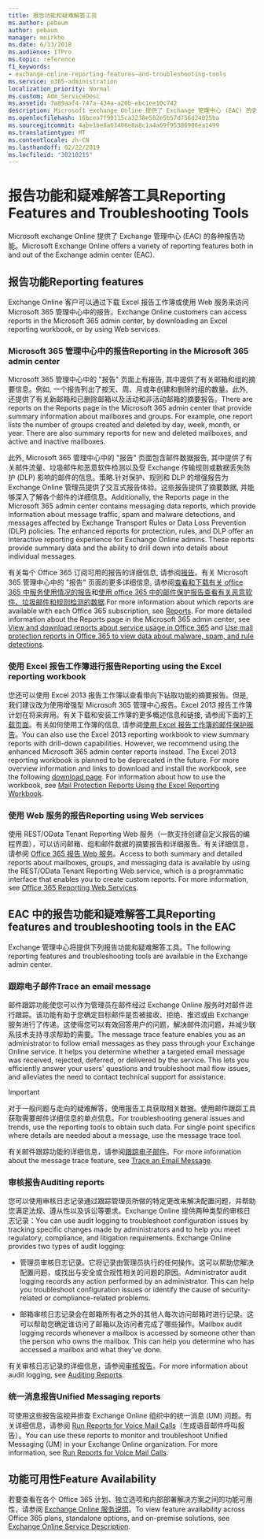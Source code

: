 ```yaml
---
title: 报告功能和疑难解答工具
ms.author: pebaum
author: pebaum
manager: mnirkhe
ms.date: 6/13/2018
ms.audience: ITPro
ms.topic: reference
f1_keywords:
- exchange-online-reporting-features-and-troubleshooting-tools
ms.service: o365-administration
localization_priority: Normal
ms.custom: Adm_ServiceDesc
ms.assetid: 7a89aaf4-747a-434a-a20b-ebc1ee10c742
description: Microsoft exchange Online 提供了 Exchange 管理中心 (EAC) 的各种报告功能。
ms.openlocfilehash: 16bcea7f90115ca3238e502e5b57d756d24025ba
ms.sourcegitcommit: 4abe1be8a63406e8a8c1a4a69f95386906ea1499
ms.translationtype: MT
ms.contentlocale: zh-CN
ms.lasthandoff: 02/22/2019
ms.locfileid: "30210215"
---
```

# <a name="reporting-features-and-troubleshooting-tools"></a><span data-ttu-id="30609-103">报告功能和疑难解答工具</span><span class="sxs-lookup"><span data-stu-id="30609-103">Reporting Features and Troubleshooting Tools</span></span>

<span data-ttu-id="30609-104">Microsoft exchange Online 提供了 Exchange 管理中心 (EAC) 的各种报告功能。</span><span class="sxs-lookup"><span data-stu-id="30609-104">Microsoft Exchange Online offers a variety of reporting features both in and out of the Exchange admin center (EAC).</span></span>
  
## <a name="reporting-features"></a><span data-ttu-id="30609-105">报告功能</span><span class="sxs-lookup"><span data-stu-id="30609-105">Reporting features</span></span>

<span data-ttu-id="30609-106">Exchange Online 客户可以通过下载 Excel 报告工作簿或使用 Web 服务来访问 Microsoft 365 管理中心中的报告。</span><span class="sxs-lookup"><span data-stu-id="30609-106">Exchange Online customers can access reports in the Microsoft 365 admin center, by downloading an Excel reporting workbook, or by using Web services.</span></span>
  
### <a name="reporting-in-the-microsoft-365-admin-center"></a><span data-ttu-id="30609-107">Microsoft 365 管理中心中的报告</span><span class="sxs-lookup"><span data-stu-id="30609-107">Reporting in the Microsoft 365 admin center</span></span>

<span data-ttu-id="30609-p101">Microsoft 365 管理中心中的 "报告" 页面上有报告, 其中提供了有关邮箱和组的摘要信息。例如, 一个报告列出了按天、周、月或年创建和删除的组的数量。此外, 还提供了有关新邮箱和已删除邮箱以及活动和非活动邮箱的摘要报告。</span><span class="sxs-lookup"><span data-stu-id="30609-p101">There are reports on the Reports page in the Microsoft 365 admin center that provide summary information about mailboxes and groups. For example, one report lists the number of groups created and deleted by day, week, month, or year. There are also summary reports for new and deleted mailboxes, and active and inactive mailboxes.</span></span> 
  
<span data-ttu-id="30609-p102">此外, Microsoft 365 管理中心中的 "报告" 页面包含邮件数据报告, 其中提供了有关邮件流量、垃圾邮件和恶意软件检测以及受 Exchange 传输规则或数据丢失防护 (DLP) 影响的邮件的信息。策略.针对保护、规则和 DLP 的增强报告为 Exchange Online 管理员提供了交互式报告体验。这些报告提供了摘要数据, 并能够深入了解各个邮件的详细信息。</span><span class="sxs-lookup"><span data-stu-id="30609-p102">Additionally, the Reports page in the Microsoft 365 admin center contains messaging data reports, which provide information about message traffic, spam and malware detections, and messages affected by Exchange Transport Rules or Data Loss Prevention (DLP) policies. The enhanced reports for protection, rules, and DLP offer an interactive reporting experience for Exchange Online admins. These reports provide summary data and the ability to drill down into details about individual messages.</span></span>
  
<span data-ttu-id="30609-p103">有关每个 Office 365 订阅可用的报告的详细信息, 请参阅[报告](../office-365-platform-service-description/reports.md)。有关 Microsoft 365 管理中心中的 "报告" 页面的更多详细信息, 请参阅[查看和下载有关 office 365 中服务使用情况的报告](https://go.microsoft.com/fwlink/p/?LinkId=401187)和[使用 office 365 中的邮件保护报告查看有关恶意软件、垃圾邮件和规则检测的数据](https://go.microsoft.com/fwlink/p/?LinkID=401102).</span><span class="sxs-lookup"><span data-stu-id="30609-p103">For more information about which reports are available with each Office 365 subscription, see [Reports](../office-365-platform-service-description/reports.md). For more detailed information about the Reports page in the Microsoft 365 admin center, see [View and download reports about service usage in Office 365](https://go.microsoft.com/fwlink/p/?LinkId=401187) and [Use mail protection reports in Office 365 to view data about malware, spam, and rule detections](https://go.microsoft.com/fwlink/p/?LinkID=401102).</span></span>
  
### <a name="reporting-using-the-excel-reporting-workbook"></a><span data-ttu-id="30609-116">使用 Excel 报告工作簿进行报告</span><span class="sxs-lookup"><span data-stu-id="30609-116">Reporting using the Excel reporting workbook</span></span>

<span data-ttu-id="30609-p104">您还可以使用 Excel 2013 报告工作簿以查看带向下钻取功能的摘要报告。但是, 我们建议改为使用增强型 Microsoft 365 管理中心报告。Excel 2013 报告工作簿计划在将来弃用。有关下载和安装工作簿的更多概述信息和链接, 请参阅下面的[下载页面](https://go.microsoft.com/fwlink/p/?LinkId=271776)。有关如何使用工作簿的信息, 请参阅[使用 Excel 报告工作簿的邮件保护报告](https://go.microsoft.com/fwlink/p/?LinkId=285211)。</span><span class="sxs-lookup"><span data-stu-id="30609-p104">You can also use the Excel 2013 reporting workbook to view summary reports with drill-down capabilities. However, we recommend using the enhanced Microsoft 365 admin center reports instead. The Excel 2013 reporting workbook is planned to be deprecated in the future. For more overview information and links to download and install the workbook, see the following [download page](https://go.microsoft.com/fwlink/p/?LinkId=271776). For information about how to use the workbook, see [Mail Protection Reports Using the Excel Reporting Workbook](https://go.microsoft.com/fwlink/p/?LinkId=285211).</span></span> 
  
### <a name="reporting-using-web-services"></a><span data-ttu-id="30609-122">使用 Web 服务的报告</span><span class="sxs-lookup"><span data-stu-id="30609-122">Reporting using Web services</span></span>

<span data-ttu-id="30609-p105">使用 REST/OData Tenant Reporting Web 服务（一款支持创建自定义报告的编程界面），可以访问邮箱、组和邮件数据的摘要报告和详细报告。有关详细信息，请参阅 [Office 365 报告 Web 服务](https://go.microsoft.com/fwlink/p/?LinkId=287041)。</span><span class="sxs-lookup"><span data-stu-id="30609-p105">Access to both summary and detailed reports about mailboxes, groups, and messaging data is available by using the REST/OData Tenant Reporting Web service, which is a programmatic interface that enables you to create custom reports. For more information, see [Office 365 Reporting Web Services](https://go.microsoft.com/fwlink/p/?LinkId=287041).</span></span>
  
## <a name="reporting-features-and-troubleshooting-tools-in-the-eac"></a><span data-ttu-id="30609-125">EAC 中的报告功能和疑难解答工具</span><span class="sxs-lookup"><span data-stu-id="30609-125">Reporting features and troubleshooting tools in the EAC</span></span>

<span data-ttu-id="30609-126">Exchange 管理中心将提供下列报告功能和疑难解答工具。</span><span class="sxs-lookup"><span data-stu-id="30609-126">The following reporting features and troubleshooting tools are available in the Exchange admin center.</span></span>
  
### <a name="trace-an-email-message"></a><span data-ttu-id="30609-127">跟踪电子邮件</span><span class="sxs-lookup"><span data-stu-id="30609-127">Trace an email message</span></span>

<span data-ttu-id="30609-p106">邮件跟踪功能使您可以作为管理员在邮件经过 Exchange Online 服务时对邮件进行跟踪。该功能有助于您确定目标邮件是否被接收、拒绝、推迟或由 Exchange 服务进行了传递。这使得您可以有效回答用户的问题，解决邮件流问题，并减少联系技术支持寻求帮助的需要。</span><span class="sxs-lookup"><span data-stu-id="30609-p106">The message trace feature enables you as an administrator to follow email messages as they pass through your Exchange Online service. It helps you determine whether a targeted email message was received, rejected, deferred, or delivered by the service. This lets you efficiently answer your users' questions and troubleshoot mail flow issues, and alleviates the need to contact technical support for assistance.</span></span>
  
> [!IMPORTANT]
> <span data-ttu-id="30609-p107">对于一般问题与走向的疑难解答，使用报告工具获取相关数据。使用邮件跟踪工具获取需要邮件详细信息的单点信息。</span><span class="sxs-lookup"><span data-stu-id="30609-p107">For troubleshooting general issues and trends, use the reporting tools to obtain such data. For single point specifics where details are needed about a message, use the message trace tool.</span></span> 
  
<span data-ttu-id="30609-133">有关邮件跟踪功能的详细信息，请参阅[跟踪电子邮件](https://go.microsoft.com/fwlink/p/?LinkId=271777)。</span><span class="sxs-lookup"><span data-stu-id="30609-133">For more information about the message trace feature, see [Trace an Email Message](https://go.microsoft.com/fwlink/p/?LinkId=271777).</span></span>
  
### <a name="auditing-reports"></a><span data-ttu-id="30609-134">审核报告</span><span class="sxs-lookup"><span data-stu-id="30609-134">Auditing reports</span></span>

<span data-ttu-id="30609-p108">您可以使用审核日志记录通过跟踪管理员所做的特定更改来解决配置问题，并帮助您满足法规、遵从性以及诉讼等要求。Exchange Online 提供两种类型的审核日志记录：</span><span class="sxs-lookup"><span data-stu-id="30609-p108">You can use audit logging to troubleshoot configuration issues by tracking specific changes made by administrators and to help you meet regulatory, compliance, and litigation requirements. Exchange Online provides two types of audit logging:</span></span>
  
- <span data-ttu-id="30609-p109">管理员审核日志记录。它将记录由管理员执行的任何操作。这可以帮助您解决配置问题，或找出与安全或合规性相关的问题的原因。</span><span class="sxs-lookup"><span data-stu-id="30609-p109">Administrator audit logging records any action performed by an administrator. This can help you troubleshoot configuration issues or identify the cause of security-related or compliance-related problems.</span></span> 
    
- <span data-ttu-id="30609-p110">邮箱审核日志记录会在邮箱所有者之外的其他人每次访问邮箱时进行记录。这可以帮助您确定谁访问了邮箱以及访问者完成了哪些操作。</span><span class="sxs-lookup"><span data-stu-id="30609-p110">Mailbox audit logging records whenever a mailbox is accessed by someone other than the person who owns the mailbox. This can help you determine who has accessed a mailbox and what they've done.</span></span> 
    
<span data-ttu-id="30609-141">有关审核日志记录的详细信息，请参阅[审核报告](https://go.microsoft.com/fwlink/p/?LinkId=271779)。</span><span class="sxs-lookup"><span data-stu-id="30609-141">For more information about audit logging, see [Auditing Reports](https://go.microsoft.com/fwlink/p/?LinkId=271779).</span></span>
  
### <a name="unified-messaging-reports"></a><span data-ttu-id="30609-142">统一消息报告</span><span class="sxs-lookup"><span data-stu-id="30609-142">Unified Messaging reports</span></span>

<span data-ttu-id="30609-p111">可使用这些报告监视并排查 Exchange Online 组织中的统一消息 (UM) 问题。有关详细信息，请参阅 [Run Reports for Voice Mail Calls](https://go.microsoft.com/fwlink/p/?LinkId=287042)（生成语音邮件呼叫报告）。</span><span class="sxs-lookup"><span data-stu-id="30609-p111">You can use these reports to monitor and troubleshoot Unified Messaging (UM) in your Exchange Online organization. For more information, see [Run Reports for Voice Mail Calls](https://go.microsoft.com/fwlink/p/?LinkId=287042).</span></span>
  
## <a name="feature-availability"></a><span data-ttu-id="30609-145">功能可用性</span><span class="sxs-lookup"><span data-stu-id="30609-145">Feature Availability</span></span>

<span data-ttu-id="30609-146">若要查看在各个 Office 365 计划、独立选项和内部部署解决方案之间的功能可用性，请参阅 [Exchange Online 服务说明](exchange-online-service-description.md)。</span><span class="sxs-lookup"><span data-stu-id="30609-146">To view feature availability across Office 365 plans, standalone options, and on-premise solutions, see [Exchange Online Service Description](exchange-online-service-description.md).</span></span>
  

